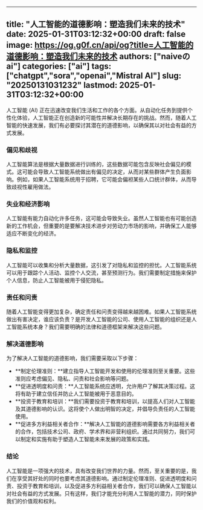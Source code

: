 
---
title: "人工智能的道德影响：塑造我们未来的技术"
date: 2025-01-31T03:12:32+00:00
draft: false
image: https://og.g0f.cn/api/og?title=人工智能的道德影响：塑造我们未来的技术
authors: ["naiveのai"]
categories: ["ai"]
tags: ["chatgpt","sora","openai","Mistral AI"]
slug: "20250131031232"
lastmod: 2025-01-31T03:12:32+00:00
---
人工智能 (AI) 正在迅速改变我们生活和工作的各个方面。从自动化任务到提供个性化体验，人工智能正在创造新的可能性并解决长期存在的挑战。然而，随着人工智能的快速发展，我们有必要探讨其潜在的道德影响，以确保其以对社会有益的方式发展。

### 偏见和歧视

人工智能算法是根据大量数据进行训练的，这些数据可能包含反映社会偏见的模式。这可能会导致人工智能系统做出有偏见的决定，从而对某些群体产生负面影响。例如，如果人工智能系统用于招聘，它可能会偏袒某些人口统计群体，从而导致歧视性雇用做法。

### 失业和经济影响

人工智能有能力自动化许多任务，这可能会导致失业。虽然人工智能也有可能创造新的工作机会，但重要的是要解决技术进步对劳动力市场的影响，并确保工人能够适应不断变化的经济。

### 隐私和监控

人工智能可以收集和分析大量数据，这引发了对隐私和监控的担忧。人工智能系统可以用于跟踪个人活动、监控个人交流，甚至预测行为。我们需要制定措施来保护个人信息，防止人工智能被用于侵犯隐私。

### 责任和问责

随着人工智能变得更加复杂，确定责任和问责变得越来越困难。如果人工智能系统做出有害决定，谁应该负责？是开发人工智能的公司、使用人工智能的组织还是人工智能系统本身？我们需要明确的法律和道德框架来解决这些问题。

### 解决道德影响

为了解决人工智能的道德影响，我们需要采取以下步骤：

- **制定伦理准则：**建立指导人工智能开发和使用的伦理准则至关重要。这些准则应考虑偏见、隐私、问责和社会影响等问题。
- **促进透明度和问责：**人工智能系统应透明，允许用户了解其决策过程。这将有助于建立信任并防止人工智能被用于恶意目的。
- **投资于教育和培训：**我们需要投资于教育和培训，以提高人们对人工智能及其道德影响的认识。这将使个人做出明智的决定，并倡导负责任的人工智能使用。
- **促进多方利益相关者合作：**解决人工智能的道德影响需要各方利益相关者的合作，包括技术公司、政府、学术界和非营利组织。通过共同努力，我们可以制定和实施有助于塑造人工智能未来发展的政策和实践。

### 结论

人工智能是一项强大的技术，具有改变我们世界的力量。然而，至关重要的是，我们在享受其好处的同时也要考虑其道德影响。通过制定伦理准则、促进透明度和问责、投资于教育和培训，以及促进多方利益相关者合作，我们可以确保人工智能以对社会有益的方式发展。只有这样，我们才能充分利用人工智能的潜力，同时保护我们的价值观和权利。